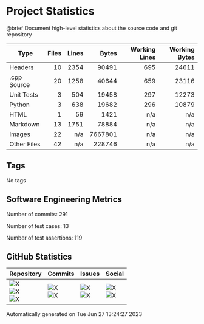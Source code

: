 Project Statistics
==================

@brief Document high-level statistics about the source code and
       git repository

| Type | Files | Lines | Bytes | Working Lines | Working Bytes |
|------|------:|------:|------:|--------------:|--------------:|
|Headers|10|2354|90491|695|24611|
|.cpp Source|20|1258|40644|659|23116|
|Unit Tests|3|504|19458|297|12273|
|Python|3|638|19682|296|10879|
|HTML|1|59|1421|n/a|n/a|
|Markdown|13|1751|78884|n/a|n/a|
|Images|22|n/a|7667801|n/a|n/a|
|Other	Files|42|n/a|228746|n/a|n/a|

## Tags
No tags

## Software Engineering Metrics

Number of commits:  291

Number of test cases:  13

Number of test assertions:  119

## GitHub Statistics
| Repository                           | Commits                   | Issues                  | Social                    |
|--------------------------------------|---------------------------|-------------------------|---------------------------|
| ![X](https://img.shields.io/github/languages/code-size/marknelsonengineer/empire?style=plastic) <br/> ![X](https://img.shields.io/github/repo-size/marknelsonengineer/empire?style=plastic) <br/> ![X](https://img.shields.io/github/contributors/marknelsonengineer/empire?style=plastic) | ![X](https://img.shields.io/github/commit-activity/w/marknelsonengineer/empire?style=plastic) <br/> ![X](https://img.shields.io/github/last-commit/marknelsonengineer/empire?style=plastic) | ![X](https://img.shields.io/github/issues-raw/marknelsonengineer/empire?style=plastic) <br/> ![X](https://img.shields.io/github/issues-closed-raw/marknelsonengineer/empire?style=plastic) | ![X](https://img.shields.io/github/forks/marknelsonengineer/empire?style=plastic) <br/> ![X](https://img.shields.io/github/stars/marknelsonengineer/empire?style=plastic) |

Automatically generated on Tue Jun 27 13:24:27 2023
